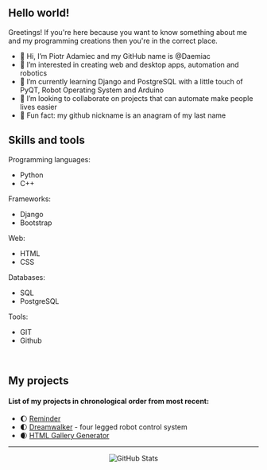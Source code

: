 ## Hello world!

Greetings! If you're here because you want to know something about me and my programming creations then you're in the correct place.

- 👋 Hi, I’m Piotr Adamiec and my GitHub name is @Daemiac
- 👀 I’m interested in creating web and desktop apps, automation and robotics
- 🌱 I’m currently learning Django and PostgreSQL with a little touch of PyQT, Robot Operating System and Arduino
- 💞️ I’m looking to collaborate on projects that can automate make people lives easier
- 🌟 Fun fact: my github nickname is an anagram of my last name

## Skills and tools

Programming languages:
- Python
- C++

Frameworks:
- Django
- Bootstrap

Web:
- HTML
- CSS

Databases:
- SQL
- PostgreSQL

Tools:
- GIT
- Github
</br>

## My projects
<h4>List of my projects in chronological order from most recent:</h4>

- 🌔 [Reminder]
- 🌓 [Dreamwalker] - four legged robot control system
- 🌒 [HTML Gallery Generator]

---

<p align="center">
    <img alt = "GitHub Stats" src="https://github-readme-stats.vercel.app/api?username=Daemiac&count_private=true&show_icons=true?&theme=tokyonight&hide=issues&icon_color=000000&hide_border=true&title_color=5391FE&text_color=555">
</p>

[Reminder]:https://github.com/Daemiac/Reminder
[Dreamwalker]:https://github.com/Daemiac/Dreamwalker
[HTML Gallery Generator]:https://github.com/Daemiac/HTML_Gallery_Generator
<!---
Daemiac/Daemiac is a ✨ special ✨ repository because its `README.md` (this file) appears on your GitHub profile.
You can click the Preview link to take a look at your changes.
--->
